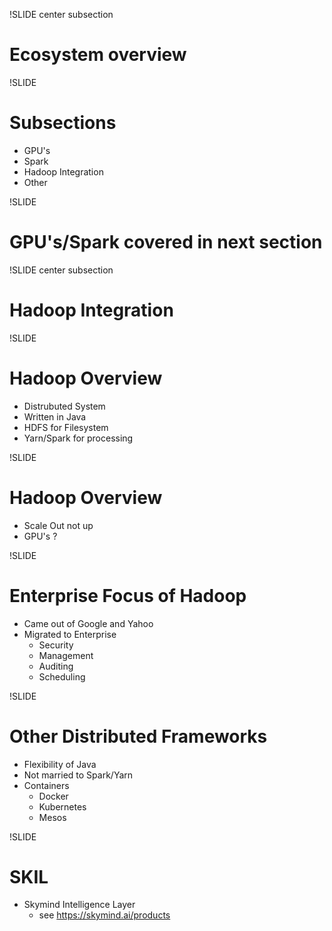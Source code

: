 !SLIDE center subsection

# Ecosystem overview

!SLIDE

# Subsections

* GPU's
* Spark
* Hadoop Integration
* Other

!SLIDE 

# GPU's/Spark covered in next section

!SLIDE center subsection

# Hadoop Integration


!SLIDE

# Hadoop Overview

* Distrubuted System
* Written in Java
* HDFS for Filesystem
* Yarn/Spark for processing

!SLIDE

# Hadoop Overview

* Scale Out not up
* GPU's ? 

!SLIDE

# Enterprise Focus of Hadoop

* Came out of Google and Yahoo
* Migrated to Enterprise
  * Security
  * Management
  * Auditing
  * Scheduling

!SLIDE 

# Other Distributed Frameworks

* Flexibility of Java
* Not married to Spark/Yarn
* Containers
  * Docker
  * Kubernetes
  * Mesos
  
  

!SLIDE

# SKIL

* Skymind Intelligence Layer
  * see https://skymind.ai/products

